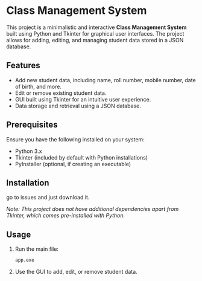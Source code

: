 # Class Management System

This project is a minimalistic and interactive **Class Management System** built using Python and Tkinter for graphical user interfaces. The project allows for adding, editing, and managing student data stored in a JSON database.

## Features

- Add new student data, including name, roll number, mobile number, date of birth, and more.
- Edit or remove existing student data.
- GUI built using Tkinter for an intuitive user experience.
- Data storage and retrieval using a JSON database.

## Prerequisites

Ensure you have the following installed on your system:
- Python 3.x
- Tkinter (included by default with Python installations)
- PyInstaller (optional, if creating an executable)

## Installation

go to issues and just download it.

   *Note: This project does not have additional dependencies apart from Tkinter, which comes pre-installed with Python.*

## Usage

1. Run the main file:
    ```bash
    app.exe
    ```
2. Use the GUI to add, edit, or remove student data.
